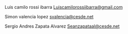 Luis camilo rossi ibarra 
Luiscamilorossiibarra@gmail.com

Simon valencia lopez
svalencia@cesde.net

Sergio Andres Zapata Alvarez 
Seanzapataal@cesde.net
